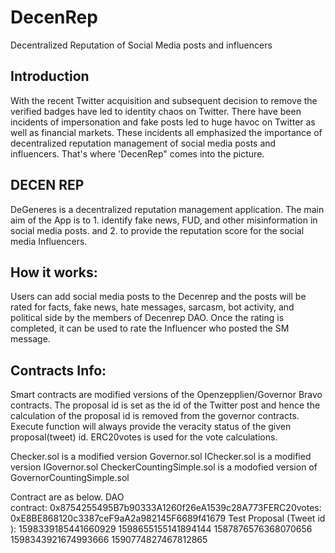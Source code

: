 # DecenRep
Decentralized Reputation of Social Media posts and influencers 

## Introduction
With the recent Twitter acquisition and subsequent decision to remove the verified badges have led to identity chaos on Twitter. There have been incidents of impersonation and fake posts led to huge havoc on Twitter as well as financial markets. These incidents all emphasized the importance of decentralized reputation management of social media posts and influencers. That's where 'DecenRep" comes into the picture.

## DECEN REP
DeGeneres is a decentralized reputation management application. The main aim of the App is to 1. identify fake news, FUD, and other misinformation in social media posts. and 2. to provide the reputation score for the social media Influencers. 

## How it works:
Users can add social media posts to the Decenrep and the posts will be rated for facts, fake news, hate messages, sarcasm, bot activity, and political side by the members of Decenrep DAO. Once the rating is completed, it can be used to rate the Influencer who posted the SM message.

## Contracts Info:
Smart contracts are modified versions of the Openzepplien/Governor Bravo contracts. The proposal id is set as the id of the Twitter post and hence the calculation of the proposal id is removed from the governor contracts. Execute function will always provide the veracity status of the given proposal(tweet) id. ERC20votes is used for the vote calculations. 

Checker.sol is a modified version  Governor.sol
IChecker.sol is a modified version IGovernor.sol
CheckerCountingSimple.sol is a modofied version of GovernorCountingSimple.sol

Contract are as below.
DAO contract: 0x8754255495B7b90333A1260f26eA1539c28A773FERC20votes: 0xE8BE868120c3387ceF9aA2a982145F6689f41679
Test Proposal (Tweet id ):
1598339185441660929
1598655155141894144
1587876576368070656
1598343921674993666
1590774827467812865
